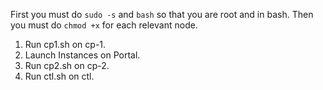 First you must do `sudo -s` and `bash` so that you are root and in bash. Then you must do `chmod +x` for each relevant node.
1. Run cp1.sh on cp-1.
2. Launch Instances on Portal.
3. Run cp2.sh on cp-2.
4. Run ctl.sh on ctl.
